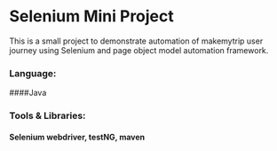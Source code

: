 # Selenium Mini Project

This is a small project to demonstrate automation of makemytrip user journey using Selenium and page object model automation framework.

### Language:
####Java

### Tools & Libraries:
#### Selenium webdriver, testNG, maven
 
